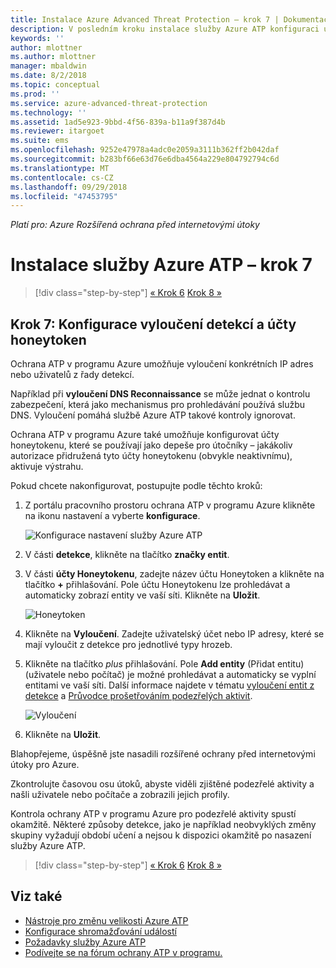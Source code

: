 ```yaml
---
title: Instalace Azure Advanced Threat Protection – krok 7 | Dokumentace Microsoftu
description: V posledním kroku instalace služby Azure ATP konfiguraci uživatele Honeytokenu.
keywords: ''
author: mlottner
ms.author: mlottner
manager: mbaldwin
ms.date: 8/2/2018
ms.topic: conceptual
ms.prod: ''
ms.service: azure-advanced-threat-protection
ms.technology: ''
ms.assetid: 1ad5e923-9bbd-4f56-839a-b11a9f387d4b
ms.reviewer: itargoet
ms.suite: ems
ms.openlocfilehash: 9252e47978a4adc0e2059a3111b362ff2b042daf
ms.sourcegitcommit: b283bf66e63d76e6dba4564a229e804792794c6d
ms.translationtype: MT
ms.contentlocale: cs-CZ
ms.lasthandoff: 09/29/2018
ms.locfileid: "47453795"
---
```

*Platí pro: Azure Rozšířená ochrana před internetovými útoky*



# <a name="install-azure-atp---step-7"></a>Instalace služby Azure ATP – krok 7

> [!div class="step-by-step"]
> [« Krok 6](install-atp-step6-vpn.md)
> [Krok 8 »](install-atp-step8-samr.md)

## <a name="step-7-configure-detection-exclusions-and-honeytoken-accounts"></a>Krok 7: Konfigurace vyloučení detekcí a účty honeytoken

Ochrana ATP v programu Azure umožňuje vyloučení konkrétních IP adres nebo uživatelů z řady detekcí. 

Například při **vyloučení DNS Reconnaissance** se může jednat o kontrolu zabezpečení, která jako mechanismus pro prohledávání používá službu DNS. Vyloučení pomáhá službě Azure ATP takové kontroly ignorovat.  

Ochrana ATP v programu Azure také umožňuje konfigurovat účty honeytokenu, které se používají jako depeše pro útočníky – jakákoliv autorizace přidružená tyto účty honeytokenu (obvykle neaktivnímu), aktivuje výstrahu.

Pokud chcete nakonfigurovat, postupujte podle těchto kroků:

1.  Z portálu pracovního prostoru ochrana ATP v programu Azure klikněte na ikonu nastavení a vyberte **konfigurace**.

    ![Konfigurace nastavení služby Azure ATP](media/atp-config-menu.png)

2.  V části **detekce**, klikněte na tlačítko **značky entit**.

3. V části **účty Honeytokenu**, zadejte název účtu Honeytoken a klikněte na tlačítko **+** přihlašování. Pole účtu Honeytokenu lze prohledávat a automaticky zobrazí entity ve vaší síti. Klikněte na **Uložit**.

   ![Honeytoken](media/honeytoken-sensitive.png)

4. Klikněte na **Vyloučení**. Zadejte uživatelský účet nebo IP adresy, které se mají vyloučit z detekce pro jednotlivé typy hrozeb. 
5. Klikněte na tlačítko *plus* přihlašování. Pole **Add entity** (Přidat entitu) (uživatele nebo počítač) je možné prohledávat a automaticky se vyplní entitami ve vaší síti. Další informace najdete v tématu [vyloučení entit z detekce](excluding-entities-from-detections.md) a [Průvodce prošetřováním podezřelých aktivit](suspicious-activity-guide.md).

   ![Vyloučení](media/exclusions.png)

6.  Klikněte na **Uložit**.


Blahopřejeme, úspěšně jste nasadili rozšířené ochrany před internetovými útoky pro Azure.

Zkontrolujte časovou osu útoků, abyste viděli zjištěné podezřelé aktivity a našli uživatele nebo počítače a zobrazili jejich profily.

Kontrola ochrany ATP v programu Azure pro podezřelé aktivity spustí okamžitě. Některé způsoby detekce, jako je například neobvyklých změny skupiny vyžadují období učení a nejsou k dispozici okamžitě po nasazení služby Azure ATP.



> [!div class="step-by-step"]
> [« Krok 6](install-atp-step6-vpn.md)
> [Krok 8 »](install-atp-step8-samr.md)

## <a name="see-also"></a>Viz také
- [Nástroje pro změnu velikosti Azure ATP](http://aka.ms/aatpsizingtool)
- [Konfigurace shromažďování událostí](configure-event-collection.md)
- [Požadavky služby Azure ATP](atp-prerequisites.md)
- [Podívejte se na fórum ochrany ATP v programu.](https://aka.ms/azureatpcommunity)
